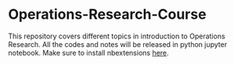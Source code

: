 # Operations-Research-Course
This repository covers different topics in introduction to Operations Research. All the codes and notes will be released in python jupyter notebook. Make sure to install nbextensions <a href="https://jupyter-contrib-nbextensions.readthedocs.io/en/latest/install.html">here</a>.
